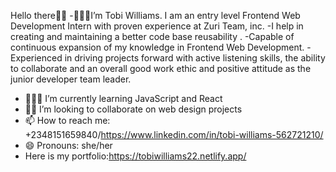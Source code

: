 Hello there✋🏾
 -👩🏾‍🦱I’m Tobi Williams. I am an entry level Frontend Web Development Intern with proven experience at Zuri Team, inc. 
 -I help in creating and maintaining a better code base reusability . 
 -Capable of continuous expansion of my knowledge in Frontend Web Development. 
 -Experienced in driving projects forward with active listening skills, the ability to collaborate and an overall good work ethic and positive attitude as the junior    developer team leader.
- 👩🏾‍💻 I’m currently learning JavaScript and React
- 👯‍♀️ I’m looking to collaborate on web design projects 
- 📫 How to reach me: +2348151659840/https://www.linkedin.com/in/tobi-williams-562721210/
- 😄 Pronouns: she/her
- Here is my portfolio:https://tobiwilliams22.netlify.app/
